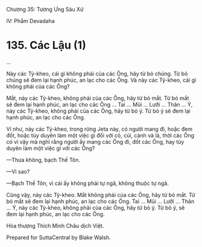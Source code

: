  

Chương 35: Tương Ưng Sáu Xứ

IV: Phẩm Devadaha

# 135\. Các Lậu (1)

…

Này các Tỷ-kheo, cái gì không phải của các Ông, hãy từ bỏ chúng. Từ bỏ chúng sẽ đem lại hạnh phúc, an lạc cho các Ông. Và này các Tỷ-kheo, cái gì không phải của các Ông?

Mắt, này các Tỷ-kheo, không phải của các Ông, hãy từ bỏ mắt. Từ bỏ mắt sẽ đem lại hạnh phúc, an lạc cho các Ông … Tai … Mũi … Lưỡi … Thân … Ý, này các Tỷ-kheo, không phải của các Ông, hãy từ bỏ ý. Từ bỏ ý sẽ đem lại hạnh phúc, an lạc cho các Ông.

Ví như, này các Tỷ-kheo, trong rừng Jeta này, có người mang đi, hoặc đem đốt, hoặc tùy duyên làm một việc gì đối với cỏ, củi, cành và lá, thời các Ông có vì vậy mà nghĩ rằng người ấy mang các Ông đi, đốt các Ông, hay tùy duyên làm một việc gì với các Ông?

—Thưa không, bạch Thế Tôn.

—Vì sao?

—Bạch Thế Tôn, vì cái ấy không phải tự ngã, không thuộc tự ngã.

Cũng vậy, này các Tỷ-kheo. Mắt không phải của các Ông, hãy từ bỏ mắt. Từ bỏ mắt sẽ đem lại hạnh phúc, an lạc cho các Ông. Tai … Mũi … Lưỡi … Thân … Ý, này các Tỷ-kheo, không phải của các Ông, hãy từ bỏ ý. Từ bỏ ý, sẽ đem lại hạnh phúc, an lạc cho các Ông.

Hòa thượng Thích Minh Châu dịch Việt.

Prepared for SuttaCentral by Blake Walsh.
